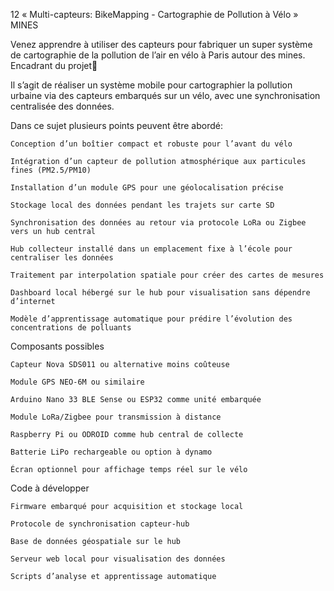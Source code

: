 12 « Multi-capteurs: BikeMapping - Cartographie de Pollution à Vélo » MINES

Venez apprendre à utiliser des capteurs pour fabriquer un super système de cartographie de la pollution de l’air en vélo à Paris autour des mines.
Encadrant du projet

Il s’agit de réaliser un système mobile pour cartographier la pollution urbaine via des capteurs embarqués sur un vélo, avec une synchronisation centralisée des données.

Dans ce sujet plusieurs points peuvent être abordé:

    Conception d’un boîtier compact et robuste pour l’avant du vélo

    Intégration d’un capteur de pollution atmosphérique aux particules fines (PM2.5/PM10)

    Installation d’un module GPS pour une géolocalisation précise

    Stockage local des données pendant les trajets sur carte SD

    Synchronisation des données au retour via protocole LoRa ou Zigbee vers un hub central

    Hub collecteur installé dans un emplacement fixe à l’école pour centraliser les données

    Traitement par interpolation spatiale pour créer des cartes de mesures

    Dashboard local hébergé sur le hub pour visualisation sans dépendre d’internet

    Modèle d’apprentissage automatique pour prédire l’évolution des concentrations de polluants

Composants possibles

    Capteur Nova SDS011 ou alternative moins coûteuse

    Module GPS NEO-6M ou similaire

    Arduino Nano 33 BLE Sense ou ESP32 comme unité embarquée

    Module LoRa/Zigbee pour transmission à distance

    Raspberry Pi ou ODROID comme hub central de collecte

    Batterie LiPo rechargeable ou option à dynamo

    Écran optionnel pour affichage temps réel sur le vélo

Code à développer

    Firmware embarqué pour acquisition et stockage local

    Protocole de synchronisation capteur-hub

    Base de données géospatiale sur le hub

    Serveur web local pour visualisation des données

    Scripts d’analyse et apprentissage automatique
